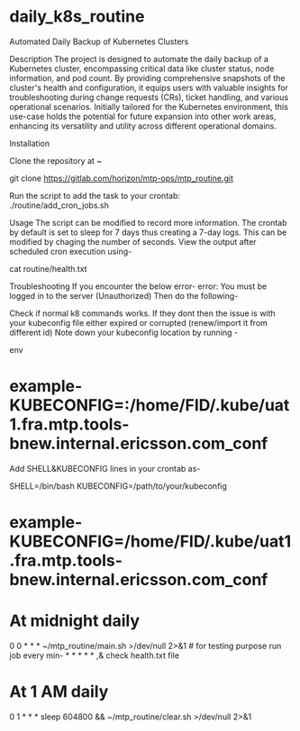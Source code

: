 # daily_k8s_routine
Automated Daily Backup of Kubernetes Clusters

Description
The project is designed to automate the daily backup of a Kubernetes cluster, encompassing critical data like cluster status, node information, and pod count. By providing comprehensive snapshots of the cluster's health and configuration, it equips users with valuable insights for troubleshooting during change requests (CRs), ticket handling, and various operational scenarios. Initially tailored for the Kubernetes environment, this use-case holds the potential for future expansion into other work areas, enhancing its versatility and utility across different operational domains.

Installation

Clone the repository at ~
  
git clone https://gitlab.com/horizon/mtp-ops/mtp_routine.git



Run the script to add the task to your crontab:  
./routine/add_cron_jobs.sh



Usage
The script can be modified to record more information. The crontab by default is set to sleep for 7 days thus creating a 7-day logs. This can be modified by chaging the number of seconds.
View the output after scheduled cron execution using-

cat routine/health.txt



Troubleshooting
If you encounter the below error-
error: You must be logged in to the server (Unauthorized)
Then do the following-

Check if normal k8 commands works. If they dont then the issue is with your kubeconfig file either expired or corrupted (renew/import it from different id)
Note down your kubeconfig location by running -


env  
# example- KUBECONFIG=:/home/FID/.kube/uat1.fra.mtp.tools-bnew.internal.ericsson.com_conf



Add SHELL&KUBECONFIG lines in your crontab as-


SHELL=/bin/bash
KUBECONFIG=/path/to/your/kubeconfig
# example- KUBECONFIG=/home/FID/.kube/uat1.fra.mtp.tools-bnew.internal.ericsson.com_conf
# At midnight daily
0 0 * * *  ~/mtp_routine/main.sh >/dev/null 2>&1                    # for testing purpose run job every min- * * * * * ,& check health.txt file 
# At 1 AM daily
0 1 * * * sleep 604800 && ~/mtp_routine/clear.sh >/dev/null 2>&1
